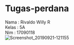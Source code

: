 # Tugas-perdana
Nama : Rivaldo Willy R <br>
Kelas : 5A <br>
Nim : 17090118 <br>
![Screenshot_20190921-121155](https://user-images.githubusercontent.com/48308070/65371042-b2ce3700-dc89-11e9-996a-26055e235455.png)
